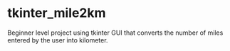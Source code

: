 # tkinter_mile2km
Beginner level project using tkinter GUI that converts the number of miles entered by the user into kilometer.
